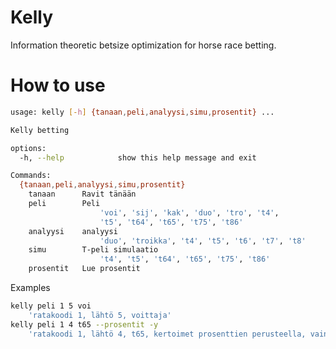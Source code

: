 Kelly
=====

Information theoretic betsize optimization for horse race betting.

How to use
==========
```bash
usage: kelly [-h] {tanaan,peli,analyysi,simu,prosentit} ...

Kelly betting

options:
  -h, --help            show this help message and exit

Commands:
  {tanaan,peli,analyysi,simu,prosentit}
    tanaan      Ravit tänään
    peli        Peli
                    'voi', 'sij', 'kak', 'duo', 'tro', 't4',
                    't5', 't64', 't65', 't75', 't86'
    analyysi    analyysi
                    'duo', 'troikka', 't4', 't5', 't6', 't7', 't8'
    simu        T-peli simulaatio
                    't4', 't5', 't64', 't65', 't75', 't86'
    prosentit   Lue prosentit
```

Examples
```bash
kelly peli 1 5 voi
    'ratakoodi 1, lähtö 5, voittaja'
kelly peli 1 4 t65 --prosentit -y
    'ratakoodi 1, lähtö 4, t65, kertoimet prosenttien perusteella, vain ylin voittoluolla'

```

